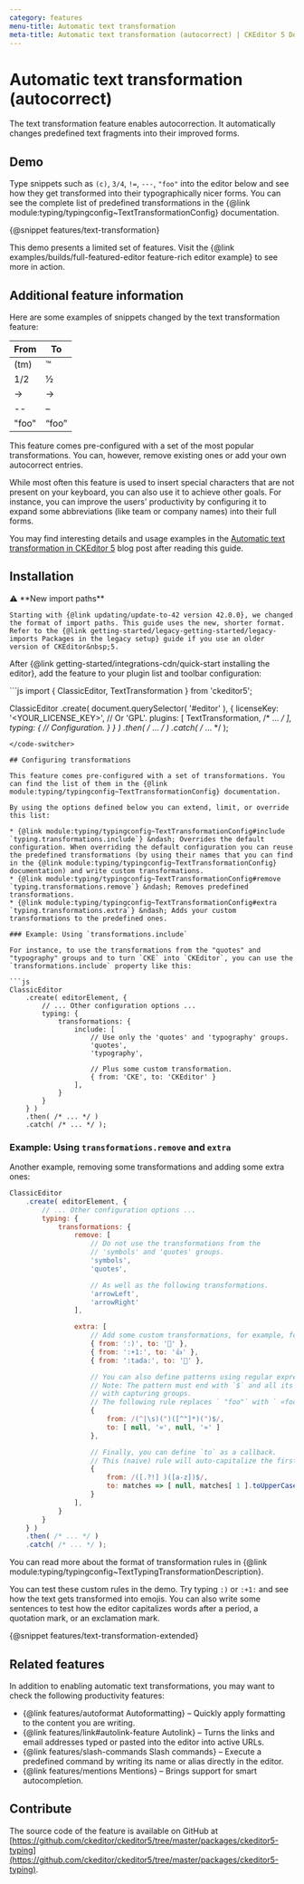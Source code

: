 ```yaml
---
category: features
menu-title: Automatic text transformation
meta-title: Automatic text transformation (autocorrect) | CKEditor 5 Documentation
---
```


# Automatic text transformation (autocorrect)

The text transformation feature enables autocorrection. It automatically changes predefined text fragments into their improved forms.

## Demo

Type snippets such as `(c)`, `3/4`, `!=`, `---`, `"foo"` into the editor below and see how they get transformed into their typographically nicer forms. You can see the complete list of predefined transformations in the {@link module:typing/typingconfig~TextTransformationConfig} documentation.

{@snippet features/text-transformation}

<info-box info>
	This demo presents a limited set of features. Visit the {@link examples/builds/full-featured-editor feature-rich editor example} to see more in action.
</info-box>

## Additional feature information

Here are some examples of snippets changed by the text transformation feature:

<!-- vale off -->
<table style="width: unset">
	<thead>
		<tr>
		<th>From</th>
		<th>To</th>
		</tr>
	</thead>
	<tbody>
		<tr>
			<td>(tm)</td>
			<td>™</td>
		</tr>
		<tr>
			<td>1/2</td>
			<td>½</td>
		</tr>
		<tr>
			<td>-&gt;</td>
			<td>→</td>
		</tr>
		<tr>
			<td>--</td>
			<td>–</td>
		</tr>
		<tr>
			<td>"foo"</td>
			<td>“foo”</td>
		</tr>
	</tbody>
</table>
<!-- vale on -->

This feature comes pre-configured with a set of the most popular transformations. You can, however, remove existing ones or add your own autocorrect entries.

While most often this feature is used to insert special characters that are not present on your keyboard, you can also use it to achieve other goals. For instance, you can improve the users' productivity by configuring it to expand some abbreviations (like team or company names) into their full forms.

You may find interesting details and usage examples in the [Automatic text transformation in CKEditor&nbsp;5](https://ckeditor.com/blog/feature-of-the-month-automatic-text-transformation-in-ckeditor-5/) blog post after reading this guide.

## Installation

<info-box info>
	⚠️ **New import paths**

	Starting with {@link updating/update-to-42 version 42.0.0}, we changed the format of import paths. This guide uses the new, shorter format. Refer to the {@link getting-started/legacy-getting-started/legacy-imports Packages in the legacy setup} guide if you use an older version of CKEditor&nbsp;5.
</info-box>

After {@link getting-started/integrations-cdn/quick-start installing the editor}, add the feature to your plugin list and toolbar configuration:

<code-switcher>
```js
import { ClassicEditor, TextTransformation } from 'ckeditor5';

ClassicEditor
	.create( document.querySelector( '#editor' ), {
		licenseKey: '<YOUR_LICENSE_KEY>', // Or 'GPL'.
		plugins: [ TextTransformation, /* ... */ ],
		typing: {
			// Configuration.
		}
	} )
	.then( /* ... */ )
	.catch( /* ... */ );
```
</code-switcher>

## Configuring transformations

This feature comes pre-configured with a set of transformations. You can find the list of them in the {@link module:typing/typingconfig~TextTransformationConfig} documentation.

By using the options defined below you can extend, limit, or override this list:

* {@link module:typing/typingconfig~TextTransformationConfig#include `typing.transformations.include`} &ndash; Overrides the default configuration. When overriding the default configuration you can reuse the predefined transformations (by using their names that you can find in the {@link module:typing/typingconfig~TextTransformationConfig} documentation) and write custom transformations.
* {@link module:typing/typingconfig~TextTransformationConfig#remove `typing.transformations.remove`} &ndash; Removes predefined transformations.
* {@link module:typing/typingconfig~TextTransformationConfig#extra `typing.transformations.extra`} &ndash; Adds your custom transformations to the predefined ones.

### Example: Using `transformations.include`

For instance, to use the transformations from the "quotes" and "typography" groups and to turn `CKE` into `CKEditor`, you can use the `transformations.include` property like this:

```js
ClassicEditor
	.create( editorElement, {
		// ... Other configuration options ...
		typing: {
			transformations: {
				include: [
					// Use only the 'quotes' and 'typography' groups.
					'quotes',
					'typography',

					// Plus some custom transformation.
					{ from: 'CKE', to: 'CKEditor' }
				],
			}
		}
	} )
	.then( /* ... */ )
	.catch( /* ... */ );
```

### Example: Using `transformations.remove` and `extra`

Another example, removing some transformations and adding some extra ones:

```js
ClassicEditor
	.create( editorElement, {
		// ... Other configuration options ...
		typing: {
			transformations: {
				remove: [
					// Do not use the transformations from the
					// 'symbols' and 'quotes' groups.
					'symbols',
					'quotes',

					// As well as the following transformations.
					'arrowLeft',
					'arrowRight'
				],

				extra: [
					// Add some custom transformations, for example, for emojis.
					{ from: ':)', to: '🙂' },
					{ from: ':+1:', to: '👍' },
					{ from: ':tada:', to: '🎉' },

					// You can also define patterns using regular expressions.
					// Note: The pattern must end with `$` and all its fragments must be wrapped
					// with capturing groups.
					// The following rule replaces ` "foo"` with ` «foo»`.
					{
						from: /(^|\s)(")([^"]*)(")$/,
						to: [ null, '«', null, '»' ]
					},

					// Finally, you can define `to` as a callback.
					// This (naive) rule will auto-capitalize the first word after a period, question mark, or an exclamation mark.
					{
						from: /([.?!] )([a-z])$/,
						to: matches => [ null, matches[ 1 ].toUpperCase() ]
					}
				],
			}
		}
	} )
	.then( /* ... */ )
	.catch( /* ... */ );
```

You can read more about the format of transformation rules in {@link module:typing/typingconfig~TextTypingTransformationDescription}.

You can test these custom rules in the demo. Try typing `:)` or `:+1:` and see how the text gets transformed into emojis. You can also write some sentences to test how the editor capitalizes words after a period, a quotation mark, or an exclamation mark.

{@snippet features/text-transformation-extended}

## Related features

In addition to enabling automatic text transformations, you may want to check the following productivity features:

* {@link features/autoformat Autoformatting} &ndash; Quickly apply formatting to the content you are writing.
* {@link features/link#autolink-feature Autolink} &ndash; Turns the links and email addresses typed or pasted into the editor into active URLs.
* {@link features/slash-commands Slash commands} &ndash; Execute a predefined command by writing its name or alias directly in the editor.
* {@link features/mentions Mentions} &ndash; Brings support for smart autocompletion.

## Contribute

The source code of the feature is available on GitHub at [https://github.com/ckeditor/ckeditor5/tree/master/packages/ckeditor5-typing](https://github.com/ckeditor/ckeditor5/tree/master/packages/ckeditor5-typing).
